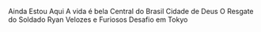 Ainda Estou Aqui
A vida é bela
Central do Brasil
Cidade de Deus
O Resgate do Soldado Ryan
Velozes e Furiosos Desafio em Tokyo
